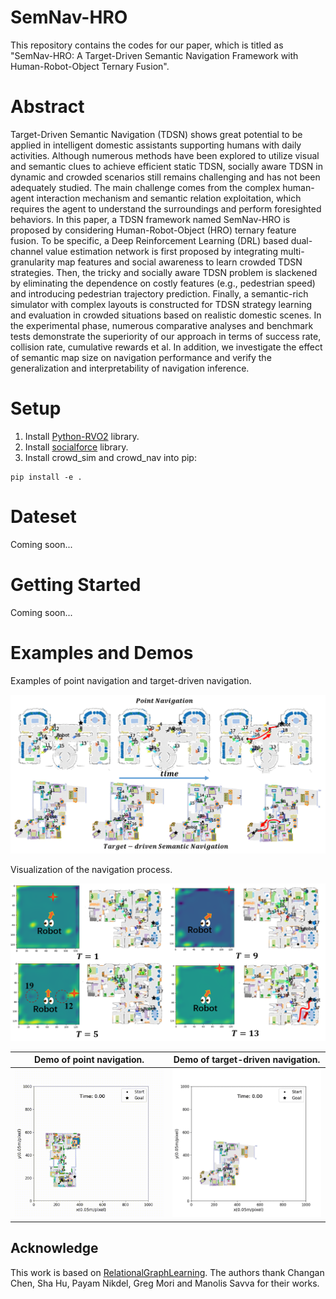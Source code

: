 # SemNav-HRO

This repository contains the codes for our paper, which is titled as "SemNav-HRO: A Target-Driven Semantic Navigation Framework with Human-Robot-Object Ternary Fusion". 

# Abstract

Target-Driven Semantic Navigation (TDSN) shows great potential to be applied in intelligent domestic assistants supporting humans with daily activities. Although numerous methods have been explored to utilize visual and semantic clues to achieve efficient static TDSN, socially aware TDSN in dynamic and crowded scenarios still remains challenging and has not been adequately studied. The main challenge comes from the complex human-agent interaction mechanism and semantic relation exploitation, which requires the agent to understand the surroundings and perform foresighted behaviors. In this paper, a TDSN framework named SemNav-HRO is proposed by considering Human-Robot-Object (HRO) ternary feature fusion. To be specific, a Deep Reinforcement Learning (DRL) based dual-channel value estimation network is first proposed by integrating multi-granularity map features and social awareness to learn crowded TDSN strategies. Then, the tricky and socially aware TDSN problem is slackened by eliminating the dependence on costly features (e.g., pedestrian speed) and introducing pedestrian trajectory prediction. Finally, a semantic-rich simulator with complex layouts is constructed for TDSN strategy learning and evaluation in crowded situations based on realistic domestic scenes. In the experimental phase, numerous comparative analyses and benchmark tests demonstrate the superiority of our approach in terms of success rate, collision rate, cumulative rewards et al. In addition, we investigate the effect of semantic map size on navigation performance and verify the generalization and interpretability of navigation inference.

# Setup
1. Install [Python-RVO2](https://github.com/sybrenstuvel/Python-RVO2) library.
2. Install [socialforce](https://github.com/ChanganVR/socialforce) library.
3. Install crowd_sim and crowd_nav into pip:
```
pip install -e .
```

# Dateset
Coming soon...

# Getting Started
Coming soon...

# Examples and Demos

Examples of point navigation and target-driven navigation.
<div align="center">
	<img src="./Fig1.png" alt="Editor" width="800">
</div>

Visualization of the navigation process.
<div align="center">
	<img src="./Fig2.png" alt="Editor" width="800">
</div>

|                Demo of point navigation.             |                 Demo of target-driven navigation.             |
|:----------------------------------------------------:|:-------------------------------------------------------------:|
| <img src="./Demo-Point-Navigation.gif" width="500"/> | <img src="./Demo-Target-driven-Navigation.gif" width="500"/>  |


## Acknowledge
This work is based on [RelationalGraphLearning](https://github.com/ChanganVR/RelationalGraphLearning). The authors thank Changan Chen, Sha Hu, Payam Nikdel, Greg Mori and Manolis Savva for their works.
